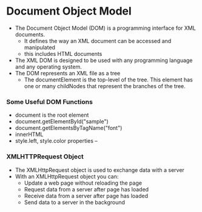 # Document Object Model

- The Document Object Model (DOM) is a programming interface for XML documents.
  - It defines the way an XML document can be accessed and manipulated
  - this includes HTML documents
- The XML DOM is designed to be used with any programming language and any operating system.
- The DOM represents an XML file as a tree
  - The documentElement is the top-level of the tree. This element has one or many childNodes that represent the branches of the tree.

### Some Useful DOM Functions

- document is the root element
- document.getElementById("sample")
- document.getElementsByTagName("font")
- innerHTML
- style.left, style.color properties –



### XMLHTTPRequest Object

- The XMLHttpRequest object is used to exchange data with a server
- With an XMLHttpRequest object you can:
  - Update a web page without reloading the page
  - Request data from a server after page has loaded
  - Receive data from a server after page has loaded
  - Send data to a server in the background